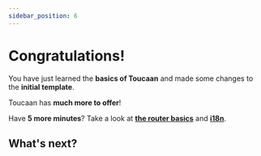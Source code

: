 ```yaml
---
sidebar_position: 6
---
```


# Congratulations!

You have just learned the **basics of Toucaan** and made some changes to the **initial template**.

Toucaan has **much more to offer**!

Have **5 more minutes**? Take a look at **[the router basics](../toucaan-advanced/manage-docs-versions.md)** and **[i18n](../toucaan-advanced/translate-your-site.md)**.

## What's next?

